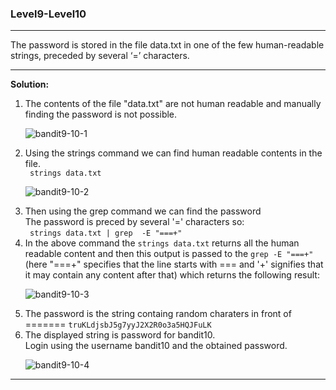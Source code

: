 ### Level9-Level10
<hr/>
The password is stored in the file data.txt in one of the few human-readable strings, preceded by several ‘=’ characters.
<hr/>

<b>Solution:</b><br/>
<p>
<ol>
<li>The contents of the file "data.txt" are not human readable and manually finding the password is not possible.</li>

![bandit9-10-1](https://user-images.githubusercontent.com/88927842/179354170-d7752580-94d5-4bf3-8427-b93fe5e46cb7.png)

<li>Using the strings command we can find human readable contents in the file.</li>
<code> strings data.txt </code>

![bandit9-10-2](https://user-images.githubusercontent.com/88927842/179354171-b45ecac7-56a5-4381-be48-50aeee2e00fd.png)

<li>Then using the grep command we can find the password<br/>
The password is preced by several '=' characters so:<br/>
<code> strings data.txt | grep  -E "===+"</code>
</li>

<li>In the above command the <code>strings data.txt</code> returns all the human readable content and then this output is passed to the <code>grep -E "===+"</code>(here "===+" specifies that the line starts with === and '+' signifies that it may contain any content after that) which returns the following result:</li>

![bandit9-10-3](https://user-images.githubusercontent.com/88927842/179354174-fd434c84-60ec-4835-8759-3e04b7e52315.png)

<li>The password is the string containg random charaters in front of ======= <code>truKLdjsbJ5g7yyJ2X2R0o3a5HQJFuLK</code></li>

<li>The displayed string is password for bandit10.<br/>
Login using the username bandit10 and the obtained password.</li>

![bandit9-10-4](https://user-images.githubusercontent.com/88927842/179354179-294ea2c0-4655-4167-affb-d4c2623a62ba.png)

</ol>
</p>
<hr/>
